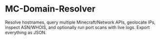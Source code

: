 # MC-Domain-Resolver
Resolve hostnames, query multiple Minecraft/Network APIs, geolocate IPs, inspect ASN/WHOIS, and optionally run port scans with live logs. Export everything as JSON.
